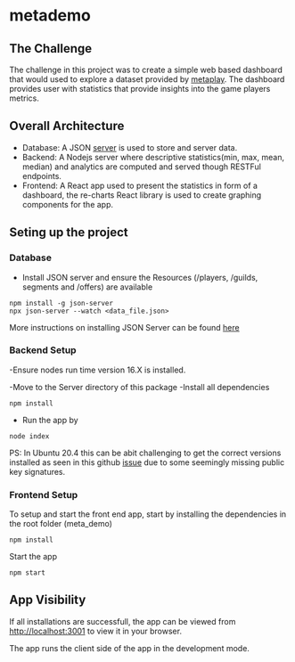 # metademo

## The Challenge

The challenge in this project was to create a simple web based dashboard that would used to explore a dataset provided by [metaplay](https://metaplay.io/). The dashboard provides user with statistics that provide insights into the game players metrics.

## Overall Architecture
- Database: A JSON [server](https://github.com/typicode/json-server) is used to store and server data.
- Backend: A Nodejs server where descriptive statistics(min, max, mean, median) and analytics are computed and served though RESTFul endpoints. 
- Frontend: A React app used to present the statistics in form of a dashboard, the re-charts React library is used to create graphing components for the app.

## Seting up the project

### Database
- Install JSON server and ensure the Resources (/players, /guilds, segments and /offers) are available
```
npm install -g json-server
npx json-server --watch <data_file.json>
```
More instructions on installing JSON Server can be found [here](https://github.com/typicode/json-server)

### Backend Setup
-Ensure nodes run time version 16.X is installed.

-Move to the Server directory of this package
-Install all dependencies 
```
npm install
```
- Run the app by
```
node index
```

PS: In Ubuntu  20.4 this can be abit challenging to get the correct versions installed as seen in this github [issue](https://github.com/nodesource/distributions/issues/1181) due to some seemingly missing public key signatures.

### Frontend Setup
To setup and start the front end app, start by installing the dependencies in the root folder (meta_demo)

```
npm install
```
Start the app 
```
npm start
``` 

## App Visibility
If all installations are successfull, the app can be viewed from [http://localhost:3001](http://localhost:3001) to view it in your browser.

The app runs the client side of the app in the development mode.
